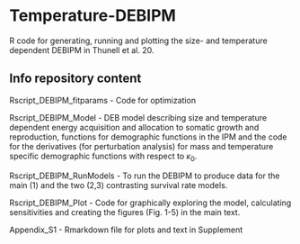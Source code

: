 # Temperature-DEBIPM
R code for generating, running and plotting the size- and temperature dependent DEBIPM in Thunell et al. 20.

## Info repository content

Rscript_DEBIPM_fitparams - Code for optimization

Rscript_DEBIPM_Model - DEB model describing size and temperature dependent energy acquisition and allocation to somatic growth and reproduction, functions for demographic functions in the IPM and the code for the derivatives (for perturbation analysis) for mass and temperature specific demographic functions with respect to $\kappa_0$.

Rscript_DEBIPM_RunModels - To run the DEBIPM to produce data for the main (1) and the two (2,3) contrasting survival rate models.

Rscript_DEBIPM_Plot - Code for graphically exploring the model, calculating sensitivities and creating the figures (Fig. 1-5) in the main text.

Appendix_S1 - Rmarkdown file for plots and text in Supplement

